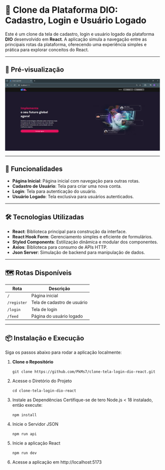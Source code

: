 # 📱 Clone da Plataforma DIO: Cadastro, Login e Usuário Logado

Este é um clone da tela de cadastro, login e usuário logado da plataforma **DIO** desenvolvido em **React**. A aplicação simula a navegação entre as principais rotas da plataforma, oferecendo uma experiência simples e prática para explorar conceitos do React.

---

## 🎨 Pré-visualização

![Clone DIO Screenshot](src/assets/preview.png)

---

## 🚀 Funcionalidades

- **Página Inicial**: Página inicial com navegação para outras rotas.
- **Cadastro de Usuário**: Tela para criar uma nova conta.
- **Login**: Tela para autenticação do usuário.
- **Usuário Logado**: Tela exclusiva para usuários autenticados.

---

## 🛠️ Tecnologias Utilizadas

- **React**: Biblioteca principal para construção da interface.
- **React Hook Form**: Gerenciamento simples e eficiente de formulários.
- **Styled Components**: Estilização dinâmica e modular dos componentes.
- **Axios**: Biblioteca para consumo de APIs HTTP.
- **Json Server**: Simulação de backend para manipulação de dados.

---

## 🗺️ Rotas Disponíveis

| Rota        | Descrição                        |
|-------------|----------------------------------|
| `/`         | Página inicial                  |
| `/register` | Tela de cadastro de usuário     |
| `/login`    | Tela de login                   |
| `/feed`     | Página do usuário logado        |

---

## 📦 Instalação e Execução

Siga os passos abaixo para rodar a aplicação localmente:

1. **Clone o Repositório**

   ```git clone https://github.com/PkMs7/clone-tela-login-dio-react.git```

2. Acesse o Diretório do Projeto

    ```cd clone-tela-login-dio-react```

3. Instale as Dependências
Certifique-se de tero Node.js < 18 instalado, então execute:

    ```npm install```

4. Inicie o Servidor JSON

    ```npm run api```

5. Inicie a aplicação React

    ```npm run dev```

6. Acesse a aplicação em http://localhost:5173